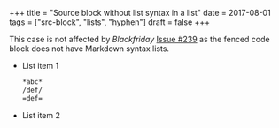 +++
title = "Source block without list syntax in a list"
date = 2017-08-01
tags = ["src-block", "lists", "hyphen"]
draft = false
+++

This case is not affected by _Blackfriday_ [Issue #239](https://github.com/russross/blackfriday/issues/239) as the fenced
code block does not have Markdown syntax lists.

-   List item 1

    ```md
    *abc*
    /def/
    =def=
    ```
-   List item 2
